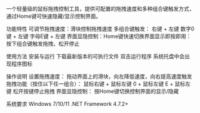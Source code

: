 一个轻量级的鼠标拖拽控制工具，提供可配置的拖拽速度和多种组合键触发方式，通过Home键可快速隐藏/显示控制界面。

功能特性
​可调节拖拽速度​：滑块控制拖拽速度
​多组合键触发​：
右键 + 左键
数字0键 + 左键
字母E键 + 左键
​界面显隐控制​：Home键快速切换界面显示
​即按即用​：按下组合键触发拖拽，松开停止

使用方法
安装与运行
下载最新版本的可执行文件
双击运行程序
系统托盘中会出现程序图标

操作说明
​设置拖拽速度​：
拖动界面上的滑块，向左降低速度，向右提高速度
​触发拖拽功能​（按住以下任一组合）：
鼠标右键 + 鼠标左键
0 + 鼠标左键
E + 鼠标左键
松开按键停止拖拽
​界面显隐控制​：
按Home键切换控制界面的显示/隐藏

系统要求
Windows 7/10/11
.NET Framework 4.7.2+

